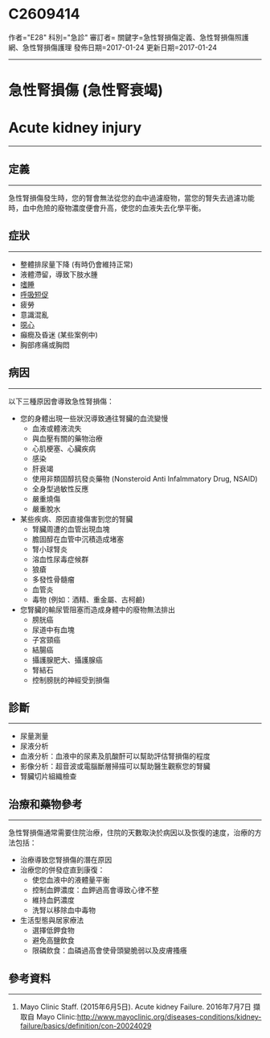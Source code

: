 # C2609414
作者="E28"
科別="急診"
審訂者=
關鍵字=急性腎損傷定義、急性腎損傷照護網、急性腎損傷護理
發佈日期=2017-01-24
更新日期=2017-01-24

----------
# 急性腎損傷 (急性腎衰竭)
# Acute kidney injury
----------
## 定義
----------

急性腎損傷發生時，您的腎會無法從您的血中過濾廢物，當您的腎失去過濾功能時，血中危險的廢物濃度便會升高，使您的血液失去化學平衡。

## 症狀
----------
- 整體排尿量下降 (有時仍會維持正常)
- 液體滯留，導致下肢水腫
- [嗜睡](C0013144)
- [呼吸短促](C0013404X)
- 疲勞
- 意識混亂
- [噁心](C0027497)
- 癲癇及昏迷 (某些案例中)
- 胸部疼痛或胸悶
## 病因
----------

以下三種原因會導致急性腎損傷：

- 您的身體出現一些狀況導致通往腎臟的血流變慢
  - 血液或體液流失
  - 與血壓有關的藥物治療
  - 心肌梗塞、心臟疾病
  - 感染
  - 肝衰竭
  - 使用非類固醇抗發炎藥物 (Nonsteroid Anti Infalmmatory Drug, NSAID)
  - 全身型過敏性反應
  - 嚴重燒傷
  - 嚴重脫水
- 某些疾病、原因直接傷害到您的腎臟
  - 腎臟周遭的血管出現血塊
  - 膽固醇在血管中沉積造成堵塞
  - 腎小球腎炎
  - 溶血性尿毒症候群
  - 狼瘡
  - 多發性骨髓瘤
  - 血管炎
  - 毒物 (例如：酒精、重金屬、古柯鹼)
- 您腎臟的輸尿管阻塞而造成身體中的廢物無法排出
  - 膀胱癌
  - 尿道中有血塊
  - 子宮頸癌
  - 結腸癌
  - 攝護腺肥大、攝護腺癌
  - 腎結石
  - 控制膀胱的神經受到損傷
## 診斷
----------
- 尿量測量
- 尿液分析
- 血液分析：血液中的尿素及肌酸酐可以幫助評估腎損傷的程度
- 影像分析：超音波或電腦斷層掃描可以幫助醫生觀察您的腎臟
- 腎臟切片組織檢查
## 治療和藥物參考
----------

急性腎損傷通常需要住院治療，住院的天數取決於病因以及恢復的速度，治療的方法包括：

- 治療導致您腎損傷的潛在原因
- 治療您的併發症直到康復：
  - 使您血液中的液體量平衡
  - 控制血鉀濃度：血鉀過高會導致心律不整
  - 維持血鈣濃度
  - 洗腎以移除血中毒物
- 生活型態與居家療法
  - 選擇低鉀食物
  - 避免高鹽飲食
  - 限磷飲食：血磷過高會使骨頭變脆弱以及皮膚搔癢
## 參考資料
----------
1. Mayo Clinic Staff. (2015年6月5日). Acute kidney Failure. 2016年7月7日 擷取自 Mayo Clinic:http://www.mayoclinic.org/diseases-conditions/kidney-failure/basics/definition/con-20024029

